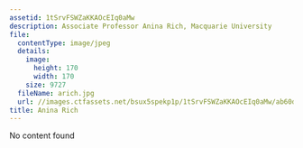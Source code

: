 ```yaml
---
assetid: 1tSrvFSWZaKKAOcEIq0aMw
description: Associate Professor Anina Rich, Macquarie University
file:
  contentType: image/jpeg
  details:
    image:
      height: 170
      width: 170
    size: 9727
  fileName: arich.jpg
  url: //images.ctfassets.net/bsux5spekp1p/1tSrvFSWZaKKAOcEIq0aMw/ab60d858b7ce52b92beba2ece65f41df/arich.jpg
title: Anina Rich
---
```

No content found